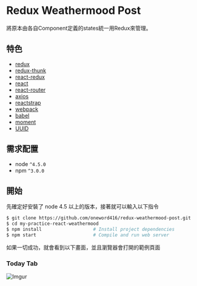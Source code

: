 # Redux Weathermood Post

將原本由各自Component定義的states統一用Redux來管理。

## 特色

* [redux](https://github.com/reactjs/redux)
* [redux-thunk](https://github.com/gaearon/redux-thunk)
* [react-redux](https://github.com/reactjs/react-redux)
* [react](https://github.com/facebook/react)
* [react-router](https://github.com/ReactTraining/react-router)
* [axios](https://github.com/axios/axios)
* [reactstrap](https://github.com/reactstrap/reactstrap)
* [webpack](https://github.com/webpack/webpack)
* [babel](https://github.com/babel/babel)
* [moment](https://github.com/moment/moment/)
* [UUID](https://github.com/kelektiv/node-uuid)

## 需求配置
* node `^4.5.0`
* npm `^3.0.0`

## 開始

先確定好安裝了 node 4.5 以上的版本，接著就可以輸入以下指令

```bash
$ git clone https://github.com/oneword416/redux-weathermood-post.git
$ cd my-practice-react-weathermood
$ npm install                   # Install project dependencies
$ npm start                     # Compile and run web server
```

如果一切成功，就會看到以下畫面，並且瀏覽器會打開的範例頁面
### Today Tab
![Imgur](https://i.imgur.com/Nfnfgj6.png)

